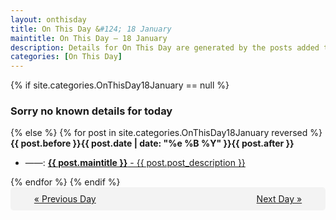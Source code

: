 ```yaml
---
layout: onthisday
title: On This Day &#124; 18 January
maintitle: On This Day — 18 January
description: Details for On This Day are generated by the posts added to the website so the content is subject to changes/updates over time.
categories: [On This Day]
---
```


{% if site.categories.OnThisDay18January == null %}
<h3>Sorry no known details for today</h3>
{% else %}
{% for post in site.categories.OnThisDay18January reversed %}
<strong>{{ post.before }}{{ post.date | date: "%e %B %Y" }}{{ post.after }}</strong>
<ul>
<li> ——: <a class="{{ post.class }}" href="{{ post.url }}"><strong>{{ post.maintitle }}</strong> - {{ post.post_description }}</a></li>
</ul>
{% endfor %}
{% endif %}
<br />
<div style="background-color: #f3f3f3; padding: 10px; border-radius: 5px; text-align: center; display: flex; justify-content: space-evenly;">
<a href="/onthisday/01/01-17">« Previous Day</a>
<span style="visibility:hidden;">[ Visit Leap Year February 29 ]</span>
<a href="/onthisday/01/01-19">Next Day »</a>
</div>
